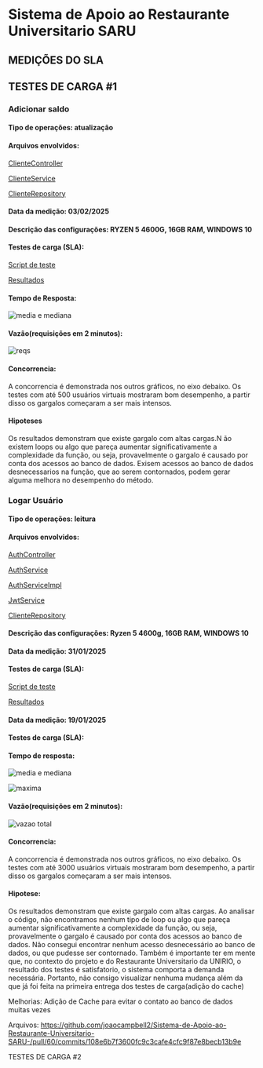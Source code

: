 # Sistema de Apoio ao Restaurante Universitario SARU


## MEDIÇÕES DO SLA

## TESTES DE CARGA #1

### Adicionar saldo

#### Tipo de operações: atualização

#### Arquivos envolvidos:

[ClienteController](https://github.com/joaocampbell2/Sistema-de-Apoio-ao-Restaurante-Universitario-SARU-/blob/main/saru-rest/src/main/java/saru/saru_rest/controller/ClienteController.java)

[ClienteService](https://github.com/joaocampbell2/Sistema-de-Apoio-ao-Restaurante-Universitario-SARU-/blob/main/saru-rest/src/main/java/saru/saru_rest/service/ClienteService.java)

[ClienteRepository](https://github.com/joaocampbell2/Sistema-de-Apoio-ao-Restaurante-Universitario-SARU-/blob/main/saru-rest/src/main/java/saru/saru_rest/repository/ClienteRepository.java)



#### Data da medição: 03/02/2025

#### Descrição das configurações: RYZEN 5 4600G, 16GB RAM, WINDOWS 10

#### Testes de carga (SLA):

[Script de teste](https://github.com/joaocampbell2/Sistema-de-Apoio-ao-Restaurante-Universitario-SARU-/blob/main/scipts-test/scenarios/adicionarSaldo-test.js)

[Resultados](https://github.com/joaocampbell2/Sistema-de-Apoio-ao-Restaurante-Universitario-SARU-/tree/main/scipts-test/testes/adicionarSaldo%231)

#### Tempo de Resposta:

![media e mediana](https://github.com/user-attachments/assets/7d324117-2ab0-48b3-bbb3-75a64ed5e623)

#### Vazão(requisições em 2 minutos):

![reqs](https://github.com/user-attachments/assets/a15d4b4d-893b-476a-8e13-516ceb4abf9d)

#### Concorrencia:

A concorrencia é demonstrada nos outros gráficos, no eixo debaixo. Os testes com até 500 usuários virtuais mostraram bom desempenho, a partir disso os gargalos começaram a ser mais intensos.


#### Hipoteses

Os resultados demonstram que existe gargalo com altas cargas.N ão existem loops ou algo que pareça aumentar significativamente a complexidade da função, ou seja, provavelmente o gargalo é causado por conta dos acessos ao banco de dados. Exisem acessos ao banco de dados desnecessarios na função, que ao serem contornados, podem gerar alguma melhora no desempenho do método.

### Logar Usuário

#### Tipo de operações: leitura 

#### Arquivos envolvidos:

[AuthController](https://github.com/joaocampbell2/Sistema-de-Apoio-ao-Restaurante-Universitario-SARU-/blob/main/saru-rest/src/main/java/saru/saru_rest/controller/AuthController.java)

[AuthService](https://github.com/joaocampbell2/Sistema-de-Apoio-ao-Restaurante-Universitario-SARU-/blob/main/saru-rest/src/main/java/saru/saru_rest/service/auth/AuthService.java)

[AuthServiceImpl](https://github.com/joaocampbell2/Sistema-de-Apoio-ao-Restaurante-Universitario-SARU-/blob/main/saru-rest/src/main/java/saru/saru_rest/service/auth/AuthServiceImpl.java)

[JwtService](https://github.com/joaocampbell2/Sistema-de-Apoio-ao-Restaurante-Universitario-SARU-/blob/main/saru-rest/src/main/java/saru/saru_rest/security/JwtService.java)

[ClienteRepository](https://github.com/joaocampbell2/Sistema-de-Apoio-ao-Restaurante-Universitario-SARU-/blob/main/saru-rest/src/main/java/saru/saru_rest/repository/ClienteRepository.java)

#### Descrição das configurações: Ryzen 5 4600g, 16GB RAM, WINDOWS 10

#### Data da medição: 31/01/2025

#### Testes de carga (SLA):

[Script de teste](https://github.com/joaocampbell2/Sistema-de-Apoio-ao-Restaurante-Universitario-SARU-/blob/main/scipts-test/scenarios/login-test.js)

[Resultados](https://github.com/joaocampbell2/Sistema-de-Apoio-ao-Restaurante-Universitario-SARU-/tree/main/scipts-test/testes/login%231)

#### Data da medição: 19/01/2025

#### Testes de carga (SLA):

#### Tempo de resposta:
![media e mediana](https://github.com/user-attachments/assets/a0a1fe7f-d162-48c0-8889-77c1a982040c)

![maxima](https://github.com/user-attachments/assets/020be8a8-4fee-4af8-b6fc-0ae2a505ac84)

#### Vazão(requisições em 2 minutos):

![vazao total](https://github.com/user-attachments/assets/fb6f8fe7-6bd6-4267-97f2-ad2ea03a7fc9)

#### Concorrencia:

A concorrencia é demonstrada nos outros gráficos, no eixo debaixo. Os testes com até 3000 usuários virtuais mostraram bom desempenho, a partir disso os gargalos começaram a ser mais intensos.


#### Hipotese:

Os resultados demonstram que existe gargalo com altas cargas. Ao analisar o código, não encontramos nenhum tipo de loop ou algo que pareça aumentar significativamente a complexidade da função, ou seja, provavelmente o gargalo é causado por conta dos acessos ao banco de dados. Não consegui encontrar nenhum acesso desnecessário ao banco de dados, ou que pudesse ser contornado. Também é importante ter em mente que, no contexto do projeto e do Restaurante Universitario da UNIRIO, o resultado dos testes é satisfatorio, o sistema comporta a demanda necessária. Portanto, não consigo visualizar nenhuma mudança além da que já foi feita na primeira entrega dos testes de carga(adição do cache)

Melhorias: Adição de Cache para evitar o contato ao banco de dados muitas vezes

Arquivos: https://github.com/joaocampbell2/Sistema-de-Apoio-ao-Restaurante-Universitario-SARU-/pull/60/commits/108e6b7f3600fc9c3cafe4cfc9f87e8becb13b9e

TESTES DE CARGA #2
